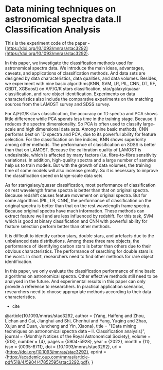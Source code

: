 # Data mining techniques on astronomical spectra data.II Classification Analysis
This is the experiment code of the paper - [https://doi.org/10.1093/mnras/stac3292](https://doi.org/10.1093/mnras/stac3292).

In this paper, we investigate the classification methods used for astronomical spectra data. We introduce the main ideas, advantages, caveats, and applications of classification methods. And data sets are
designed by data characteristics, data qualities, and data volumes.
Besides, we experiment with nine basic algorithms(KNN, SVM, LR,
PIL, CNN, DT, RF, GBDT, XGBoost) on A/F/G/K stars classification, star/galaxy/quasar classification, and rare object identification.
Experiments on data characteristics also include the comparative
experiments on the matching sources from the LAMOST survey and
SDSS survey.

For A/F/G/K stars classification, the accuracy on 1D spectra and
PCA shows little difference while PCA spends less time in the
training stage. Because it reduces the spectra dimensionality. So
PCA is often used to classify large-scale and high dimensional data
sets. Among nine basic methods, CNN performs best on 1D spectra
and PCA, due to its powerful ability for feature selection. For the
classification on line indices, KNN shows superiority among other
methods. The performance of classification on SDSS is better than
that on LAMOST. Because the calibration quality of LAMOST is
undesirable, which is affected by many factors (i.e. fibre-to-fibre
sensitivity variations). In addition, high-quality spectra and a large
number of samples help us to train models. But with the growth of
data volumes, the training time of some models will also increase
greatly. So it is necessary to improve the classification speed on
large-scale data sets.

As for star/galaxy/quasar classification, most performance of
classification on rest wavelength frame spectra is better than that
on original spectra. Because redshift causes feature movement on
original spectra. But for some algorithms (PIL, LR, CNN), the
performance of classification on the original spectra is better than
that on the rest wavelength frame spectra. Because original spectra
have much information. These methods can extract feature well and
are less influenced by redshift. For this task, SVM which is good
at binary classification and CNN with powerful ability for feature
selection perform better than other methods.

It is difficult to identify carbon stars, double stars, and artefacts due
to the unbalanced data distributions. Among these three rare objects,
the performance of identifying carbon stars is better than others due
to their obvious characteristics. The performance of searching for
double stars is the worst. In short, researchers need to find other
methods for rare object identification.

In this paper, we only evaluate the classification performance
of nine basic algorithms on astronomical spectra. Other effective
methods still need to be analysed in the future. And experimental
results in this paper can only provide a reference to researchers. In
practical application scenarios, researchers need to choose appropriate methods according to their data characteristics.

- cite

@article{10.1093/mnras/stac3292,
    author = {Yang, Haifeng and Zhou, Lichan and Cai, Jianghui and Shi, Chenhui and Yang, Yuqing and Zhao, Xujun and Duan, Juncheng and Yin, Xiaona},
    title = "{Data mining techniques on astronomical spectra data – II. Classification analysis}",
    journal = {Monthly Notices of the Royal Astronomical Society},
    volume = {518},
    number = {4},
    pages = {5904-5928},
    year = {2022},
    month = {11},
    issn = {0035-8711},
    doi = {10.1093/mnras/stac3292},
    url = {https://doi.org/10.1093/mnras/stac3292},
    eprint = {https://academic.oup.com/mnras/article-pdf/518/4/5904/47852595/stac3292.pdf},
}
